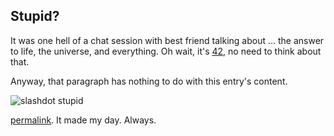 ## Stupid?

It was one hell of a chat session with best friend talking about ... the answer to life, the universe, and everything. Oh wait, it's [42](http://en.wikipedia.org/wiki/The_Answer_to_Life,_the_Universe,_and_Everything#Answer_to_Life.2C_the_Universe.2C_and_Everything_.2842.29), no need to think about that.

Anyway, that paragraph has nothing to do with this entry's content.

![slashdot stupid](http://dl.getdropbox.com/u/112837/kriwil.com/image/slashdot-stupid.png)

[permalink](http://games.slashdot.org/comments.pl?sid=1094205&cid=26480503). It made my day. Always.

<!-- {"time": "2009-01-16 12:00:01", "title": "Stupid?"} -->

